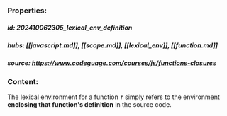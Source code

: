 ### Properties:


##### id: 202410062305_lexical_env_definition
##### hubs: [[javascript.md]], [[scope.md]], [[lexical_env]], [[function.md]]
##### source: https://www.codeguage.com/courses/js/functions-closures


### Content:

The lexical environment for a function _`f`_ simply refers to the environment **enclosing that function's definition** in the source code.